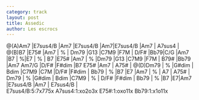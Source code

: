 ```yaml
---
category: track
layout: post
title: Assedic
author: Les escrocs
---
```



<canvas class="chords"  markdown="0">
@(A)Am7 |E7sus4/B |Am7 |E7sus4/B |Am7|E7sus4/B |Am7 | A7sus4 | 
@(B)B7 |E75# |Am7 | % | Dm79 |G13 |C7M9 |F7M |
D/F# |Bb79|C/G |Am7 |B7 | %|E7 | % |
B7 |E75# |Am7 | % |Dm79 |G13 |C7M9 |F7M |
B79# |Bb79 |Am7 Am7/G |D/F# |F#dim |B7 E75# |Am7 | A75# |
@(D)Dm79 | % |G#dim | Bdim |C7M9 |C7M |D/F# |F#dim |
Bb79 | % |B7 |E7 |Am7 | % | A7 | A75# |
Dm79 | % |G#dim | Bdim |C7M9 | % | D/F# |F#dim |
Bb79 | % |B7 |E7|Am7 |E7sus4/B |Am7 | E7sus4/B |
</canvas>

<div markdown="0">
<canvas class="diagram"  >E7sus4/B:5:7x775x</canvas>
<canvas class="diagram"  >A7sus4:1:xo2o3x</canvas>
<canvas class="diagram"  >E75#:1:oxo11x</canvas>
<canvas class="diagram"  >Bb79:1:x1o11x</canvas>
</div>



